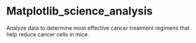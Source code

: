 # Matplotlib_science_analysis

Analyze data to determine most effective cancer treatment regimens that help reduce cancer cells in mice. 
